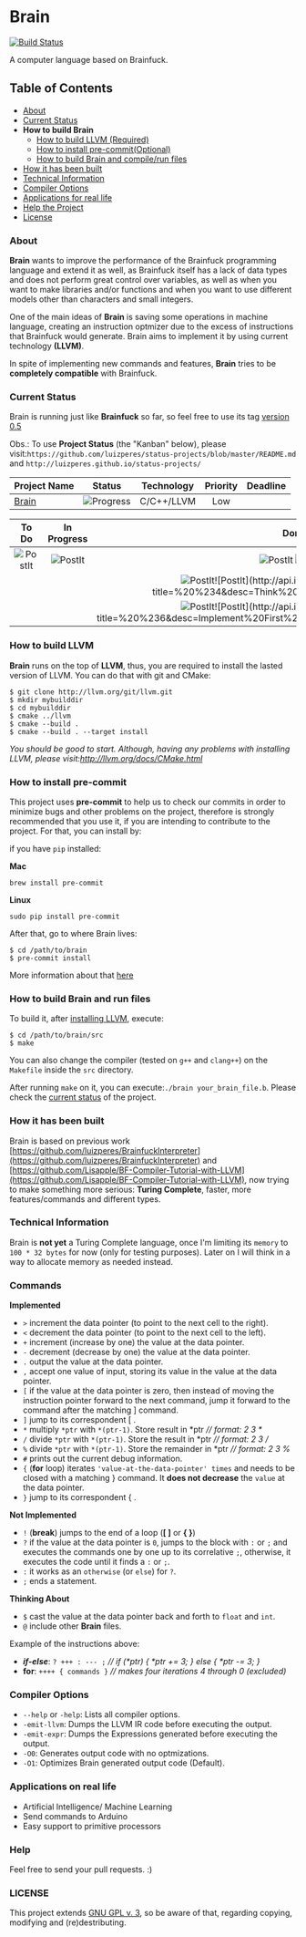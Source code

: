 # Brain
[![Build Status](https://travis-ci.org/luizperes/brain.svg?branch=master)](https://travis-ci.org/luizperes/brain)

A computer language based on Brainfuck.

## Table of Contents

- [About](#about)
- [Current Status](#current-status)
- __How to build Brain__
  - [How to build LLVM (Required)](#how-to-build-llvm)
  - [How to install pre-commit(Optional)](#how-to-install-pre-commit)
  - [How to build Brain and compile/run files](#how-to-build-brain-and-run-files)
- [How it has been built](#how-it-has-been-built)
- [Technical Information](#technical-information)
- [Compiler Options](#compiler-options)
- [Applications for real life](#applications-on-real-life)
- [Help the Project](#help)
- [License](#license)

### About
__Brain__ wants to improve the performance of the Brainfuck programming language and extend it as well, as Brainfuck itself has a lack of data types and does not perform great control over variables, as well as when you want to make libraries and/or functions and when you want to use different models other than characters and small integers.

One of the main ideas of __Brain__ is saving some operations in machine language, creating an instruction optmizer due to the excess of instructions that Brainfuck would generate. Brain aims to implement it by using current technology __(LLVM)__.

In spite of implementing new commands and features, __Brain__ tries to be **completely compatible** with Brainfuck.

### Current Status
Brain is running just like __Brainfuck__ so far, so feel free to use its tag [version 0.5](https://github.com/luizperes/brain/blob/v0.5/README.md)

Obs.: To use __Project Status__ (the "Kanban" below), please visit:```https://github.com/luizperes/status-projects/blob/master/README.md``` and ```http://luizperes.github.io/status-projects/```

| Project Name                        | Status                                    | Technology  | Priority |  Deadline    |
| ----------------------------------- |:-----------------------------------------:| ----------- | :------: |  :--------:  |
| [Brain](#brain)         | ![Progress](http://progressed.io/bar/65)  | C/C++/LLVM  | Low      |              |

| To Do | In Progress | Done  |
| :---: | :---------: | :---: |
|![PostIt](http://api.ideiadoluiz.com.br/postit/?title=%20%238&desc=Implement%20Brain%20Commands.)|![PostIt](http://api.ideiadoluiz.com.br/postit/?title=%20%237&desc=Implement%20First%20Brain%20Commands%20({,%20},%20?,%20:,%20;,%20!).)|![PostIt](http://api.ideiadoluiz.com.br/postit/?title=%20%233&desc=Make%20--debug%20and%20--help%20flags.%20Implement%20input%20files.) ![PostIt](http://api.ideiadoluiz.com.br/postit/?title=%20%232&desc=Implement%20Brainfuck%20commands.)|
||| ![PostIt](http://api.ideiadoluiz.com.br/postit/?title=%20%231&desc=Make%20Brainfuck%20compatible%20with%20LLVM.)![PostIt](http://api.ideiadoluiz.com.br/postit/?title=%20%234&desc=Think%20about%20new%20commands.)
|||![PostIt](http://api.ideiadoluiz.com.br/postit/?title=%20%235&desc=Optmize%20generated%20code.%20Include%20-O0%20and%20-O1%20options.)![PostIt](http://api.ideiadoluiz.com.br/postit/?title=%20%236&desc=Implement%20First%20Brain%20Commands%20(*,%20/%20%).)|


### How to build LLVM
__Brain__ runs on the top of __LLVM__, thus, you are required to install the lasted version of LLVM. You can do that with git and CMake:

```
$ git clone http://llvm.org/git/llvm.git
$ mkdir mybuilddir
$ cd mybuilddir
$ cmake ../llvm
$ cmake --build .
$ cmake --build . --target install
```

_You should be good to start. Although, having any problems with installing LLVM, please visit:http://llvm.org/docs/CMake.html_

### How to install pre-commit
This project uses __pre-commit__ to help us to check our commits in order to minimize bugs and other problems on the project, therefore is strongly recommended that you use it, if you are intending to contribute to the project. For that, you can install by:

if you have ```pip``` installed:

__Mac__
```
brew install pre-commit
```
__Linux__
```
sudo pip install pre-commit
```
After that, go to where Brain lives:
```
$ cd /path/to/brain
$ pre-commit install
```
More information about that [here](http://pre-commit.com/)

### How to build Brain and run files
To build it, after [installing LLVM](#how-to-build-llvm), execute:
```
$ cd /path/to/brain/src
$ make
```
You can also change the compiler (tested on ```g++``` and ```clang++```) on the ```Makefile``` inside the ```src``` directory.

After running ```make``` on it, you can execute:```./brain your_brain_file.b```. Please check the [current status](#current-status) of the project.

### How it has been built
Brain is based on previous work [https://github.com/luizperes/BrainfuckInterpreter](https://github.com/luizperes/BrainfuckInterpreter) and [https://github.com/Lisapple/BF-Compiler-Tutorial-with-LLVM](https://github.com/Lisapple/BF-Compiler-Tutorial-with-LLVM), now trying to make something more serious: __Turing Complete__, faster, more features/commands and different types.

### Technical Information
Brain is __not yet__ a Turing Complete language, once I'm limiting its ```memory``` to ```100 * 32 bytes``` for now (only for testing purposes). Later on I will think in a way to allocate memory as needed instead.

### Commands
__Implemented__
- ```>``` increment the data pointer (to point to the next cell to the right).
- ```<``` decrement the data pointer (to point to the next cell to the left).
- ```+``` increment (increase by one) the value at the data pointer.
- ```-``` decrement (decrease by one) the value at the data pointer.
- ```.``` output the value at the data pointer.
- ```,``` accept one value of input, storing its value in the value at the data pointer.
- ```[``` if the value at the data pointer is zero, then instead of moving the instruction pointer forward to the next command, jump it forward to the command after the matching ] command.
- ```]``` jump to its correspondent [ .
- ```*``` multiply ```*ptr``` with ```*(ptr-1)```. Store result in *ptr _// format: 2 3 *_
- ```/``` divide ```*ptr``` with ```*(ptr-1)```. Store the result in *ptr _// format: 2 3 /_
- ```%``` divide ```*ptr``` with ```*(ptr-1)```. Store the remainder in *ptr _// format: 2 3 %_
- ```#``` prints out the current debug information.
- ```{``` (__for__ loop) iterates ```'value-at-the-data-pointer' times``` and needs to be closed with a matching } command. It __does not decrease__ the ```value``` at the data pointer. 
- ```}``` jump to its correspondent { . 

__Not Implemented__
- ```!``` (__break__) jumps to the end of a loop (__[ ]__ or __{ }__)
- ```?``` if the value at the data pointer is ```0```, jumps to the block with ```:``` or ```;``` and executes the commands one by one up to its correlative ```;```, otherwise, it executes the code until it finds a ```:``` or ```;```.
- ```:``` it works as an ```otherwise``` (or ```else```) for ```?```.
- ```;``` ends a statement.

__Thinking About__
- ```$``` cast the value at the data pointer back and forth to ```float``` and ```int```.
- ```@``` include other __Brain__ files.

Example of the instructions above:
- ___if-else___: ```? +++ : --- ;``` _// if (*ptr) { *ptr += 3; } else { *ptr -= 3; }_
- __for__: ```++++ { commands }``` _// makes four iterations 4 through 0 (excluded)_

### Compiler Options

- ```--help``` or ```-help```: Lists all compiler options.
- ```-emit-llvm```: Dumps the LLVM IR code before executing the output.
- ```-emit-expr```: Dumps the Expressions generated before executing the output.
- ```-O0```: Generates output code with no optmizations.
- ```-O1```: Optimizes Brain generated output code (Default).

### Applications on real life

  - Artificial Intelligence/ Machine Learning
  - Send commands to Arduino
  - Easy support to primitive processors

### Help
Feel free to send your pull requests. :)

### LICENSE
This project extends [GNU GPL v. 3](http://www.gnu.org/licenses/gpl-3.0.en.html), so be aware of that, regarding copying, modifying and (re)destributing.

